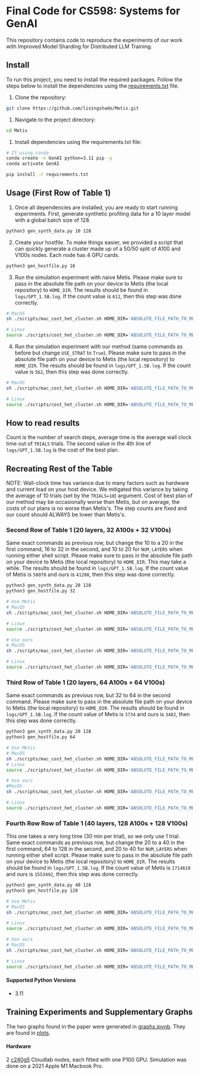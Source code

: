 # Final Code for CS598: Systems for GenAI

This repository contains code to reproduce the experiments of our work with Improved Model Sharding for Distributed LLM Training.

## Install
To run this project, you need to install the required packages. Follow the steps below to install the dependencies using the [requirements.txt](requirements.txt) file.

1. Clone the repository: 
```bash
git clone https://github.com/livingshade/Metis.git
```

1. Navigate to the project directory:
```bash 
cd Metis
```

1. Install dependencies using the requirements.txt file: 
```bash
# If using conda
conda create -n GenAI python=3.11 pip -y
conda activate GenAI

pip install -r requirements.txt
```
## Usage (First Row of Table 1)
1. Once all dependencies are installed, you are ready to start running experiments. First, generate synthetic profiling data for a 10 layer model with a global batch size of 128.
```bash
python3 gen_synth_data.py 10 128 
```

2. Create your hostfile. To make things easier, we provided a script that can quickly generate a cluster made up of a 50/50 split of A100 and V100s nodes. Each node has 4 GPU cards. 
```bash
python3 gen_hostfile.py 16
```

3. Run the simulation experiment with naive Metis. Please make sure to pass in the absolute file path on your device to Metis (the local repository) to `HOME_DIR`. The results should be found in `logs/GPT_1.5B.log`. If the count value is `612`, then this step was done correctly.
```bash
# MacOS
sh ./scripts/mac_cost_het_cluster.sh HOME_DIR='ABSOLUTE_FILE_PATH_TO_METIS' MODEL_NAME=GPT MODEL_SIZE=1.5B NUM_LAYERS=10 GBS=128  MAX_PROFILED_TP=128 MAX_PROFILED_BATCH_SIZE=128 SCALE_VARIANCE=1 MAX_PERMUTE_LEN=128 TRIALS=10 USE_STRAT=False

# Linux
source ./scripts/cost_het_cluster.sh HOME_DIR='ABSOLUTE_FILE_PATH_TO_METIS' MODEL_NAME=GPT MODEL_SIZE=1.5B NUM_LAYERS=10 GBS=128  MAX_PROFILED_TP=128 MAX_PROFILED_BATCH_SIZE=128 SCALE_VARIANCE=1 MAX_PERMUTE_LEN=128 TRIALS=10 USE_STRAT=False
```

4. Run the simulation experiment with our method (same commands as before but change `USE_STRAT` to `True`). Please make sure to pass in the absolute file path on your device to Metis (the local repository) to `HOME_DIR`. The results should be found in `logs/GPT_1.5B.log`. If the count value is `562`, then this step was done correctly.
```bash
# MacOS
sh ./scripts/mac_cost_het_cluster.sh HOME_DIR='ABSOLUTE_FILE_PATH_TO_METIS' MODEL_NAME=GPT MODEL_SIZE=1.5B NUM_LAYERS=10 GBS=128  MAX_PROFILED_TP=128 MAX_PROFILED_BATCH_SIZE=128 SCALE_VARIANCE=1 MAX_PERMUTE_LEN=128 TRIALS=10 USE_STRAT=True

# Linux
source ./scripts/cost_het_cluster.sh HOME_DIR='ABSOLUTE_FILE_PATH_TO_METIS' MODEL_NAME=GPT MODEL_SIZE=1.5B NUM_LAYERS=10 GBS=128  MAX_PROFILED_TP=128 MAX_PROFILED_BATCH_SIZE=128 SCALE_VARIANCE=1 MAX_PERMUTE_LEN=128 TRIALS=10 USE_STRAT=True
```

## How to read results
Count is the number of search steps, average time is the average wall clock time out of `TRIALS` trials. The second value in the 4th line of `logs/GPT_1.5B.log` is the cost of the best plan.

## Recreating Rest of the Table
NOTE: Wall-clock time has variance due to many factors such as hardware and current load on your host device. We mitigated this variance by taking the average of 10 trials (set by the `TRIALS=10`) argument. Cost of best plan of our method may be occasionally worse than Metis, but on average, the costs of our plans is no worse than Metis's. The step counts are fixed and our count should ALWAYS be lower than Metis's.

### Second Row of Table 1 (20 layers, 32 A100s + 32 V100s)
Same exact commands as previous row, but change the 10 to a 20 in the first command, 16 to 32 in the second, and 10 to 20 for `NUM_LAYERS` when running either shell script. Please make sure to pass in the absolute file path on your device to Metis (the local repository) to `HOME_DIR`. This may take a while. The results should be found in `logs/GPT_1.5B.log`. If the count value of Metis is `58078` and ours is `41208`, then this step was done correctly.
```bash
python3 gen_synth_data.py 20 128 
python3 gen_hostfile.py 32

# Use Metis
# MacOS
sh ./scripts/mac_cost_het_cluster.sh HOME_DIR='ABSOLUTE_FILE_PATH_TO_METIS' MODEL_NAME=GPT MODEL_SIZE=1.5B NUM_LAYERS=20 GBS=128  MAX_PROFILED_TP=128 MAX_PROFILED_BATCH_SIZE=128 SCALE_VARIANCE=1 MAX_PERMUTE_LEN=128 TRIALS=5 USE_STRAT=False

# Linux
source ./scripts/cost_het_cluster.sh HOME_DIR='ABSOLUTE_FILE_PATH_TO_METIS' MODEL_NAME=GPT MODEL_SIZE=1.5B NUM_LAYERS=20 GBS=128  MAX_PROFILED_TP=128 MAX_PROFILED_BATCH_SIZE=128 SCALE_VARIANCE=1 MAX_PERMUTE_LEN=128 TRIALS=5 USE_STRAT=False

# Use ours
# MacOS
sh ./scripts/mac_cost_het_cluster.sh HOME_DIR='ABSOLUTE_FILE_PATH_TO_METIS' MODEL_NAME=GPT MODEL_SIZE=1.5B NUM_LAYERS=20 GBS=128  MAX_PROFILED_TP=128 MAX_PROFILED_BATCH_SIZE=128 SCALE_VARIANCE=1 MAX_PERMUTE_LEN=128 TRIALS=5 USE_STRAT=True

# Linux
source ./scripts/cost_het_cluster.sh HOME_DIR='ABSOLUTE_FILE_PATH_TO_METIS' MODEL_NAME=GPT MODEL_SIZE=1.5B NUM_LAYERS=20 GBS=128  MAX_PROFILED_TP=128 MAX_PROFILED_BATCH_SIZE=128 SCALE_VARIANCE=1 MAX_PERMUTE_LEN=128 TRIALS=5 USE_STRAT=True
```

### Third Row of Table 1 (20 layers, 64 A100s + 64 V100s)
Same exact commands as previous row, but 32 to 64 in the second command. Please make sure to pass in the absolute file path on your device to Metis (the local repository) to `HOME_DIR`. The results should be found in `logs/GPT_1.5B.log`. If the count value of Metis is `3734` and ours is `3482`, then this step was done correctly.
```bash
python3 gen_synth_data.py 20 128 
python3 gen_hostfile.py 64

# Use Metis
# MacOS
sh ./scripts/mac_cost_het_cluster.sh HOME_DIR='ABSOLUTE_FILE_PATH_TO_METIS' MODEL_NAME=GPT MODEL_SIZE=1.5B NUM_LAYERS=20 GBS=128 MAX_PROFILED_TP=128 MAX_PROFILED_BATCH_SIZE=128 SCALE_VARIANCE=1 MAX_PERMUTE_LEN=128 TRIALS=5 USE_STRAT=False
# Linux
source ./scripts/cost_het_cluster.sh HOME_DIR='ABSOLUTE_FILE_PATH_TO_METIS' MODEL_NAME=GPT MODEL_SIZE=1.5B NUM_LAYERS=20 GBS=128 MAX_PROFILED_TP=128 MAX_PROFILED_BATCH_SIZE=128 SCALE_VARIANCE=1 MAX_PERMUTE_LEN=128 TRIALS=5 USE_STRAT=False

# Use ours
#MacOS
sh ./scripts/mac_cost_het_cluster.sh HOME_DIR='ABSOLUTE_FILE_PATH_TO_METIS' MODEL_NAME=GPT MODEL_SIZE=1.5B NUM_LAYERS=20 GBS=128 MAX_PROFILED_TP=128 MAX_PROFILED_BATCH_SIZE=128 SCALE_VARIANCE=1 MAX_PERMUTE_LEN=128 TRIALS=5 USE_STRAT=True

# Linux
source ./scripts/cost_het_cluster.sh HOME_DIR='ABSOLUTE_FILE_PATH_TO_METIS' MODEL_NAME=GPT MODEL_SIZE=1.5B NUM_LAYERS=20 GBS=128 MAX_PROFILED_TP=128 MAX_PROFILED_BATCH_SIZE=128 SCALE_VARIANCE=1 MAX_PERMUTE_LEN=128 TRIALS=5 USE_STRAT=True
```

### Fourth Row Row of Table 1 (40 layers, 128 A100s + 128 V100s)
This one takes a very long time (30 min per trial), so we only use 1 trial. Same exact commands as previous row, but change the 20 to a 40 in the first command, 64 to 128 in the second, and 20 to 40 for `NUM_LAYERS` when running either shell script. Please make sure to pass in the absolute file path on your device to Metis (the local repository) to `HOME_DIR`. The results should be found in `logs/GPT_1.5B.log`. If the count value of Metis is `1714619` and ours is `1553492`, then this step was done correctly.
```bash
python3 gen_synth_data.py 40 128 
python3 gen_hostfile.py 128

# Use Metis
# MacOS
sh ./scripts/mac_cost_het_cluster.sh HOME_DIR='ABSOLUTE_FILE_PATH_TO_METIS' MODEL_NAME=GPT MODEL_SIZE=1.5B NUM_LAYERS=40 GBS=128 MAX_PROFILED_TP=128 MAX_PROFILED_BATCH_SIZE=128 SCALE_VARIANCE=1 MAX_PERMUTE_LEN=128 TRIALS=1 USE_STRAT=False

# Linux
source ./scripts/cost_het_cluster.sh HOME_DIR='ABSOLUTE_FILE_PATH_TO_METIS' MODEL_NAME=GPT MODEL_SIZE=1.5B NUM_LAYERS=40 GBS=128 MAX_PROFILED_TP=128 MAX_PROFILED_BATCH_SIZE=128 SCALE_VARIANCE=1 MAX_PERMUTE_LEN=128 TRIALS=1 USE_STRAT=False

# Use ours
# MacOS
sh ./scripts/mac_cost_het_cluster.sh HOME_DIR='ABSOLUTE_FILE_PATH_TO_METIS' MODEL_NAME=GPT MODEL_SIZE=1.5B NUM_LAYERS=40 GBS=128 MAX_PROFILED_TP=128 MAX_PROFILED_BATCH_SIZE=128 SCALE_VARIANCE=1 MAX_PERMUTE_LEN=128 TRIALS=1 USE_STRAT=True

# Linux
source ./scripts/cost_het_cluster.sh HOME_DIR='ABSOLUTE_FILE_PATH_TO_METIS' MODEL_NAME=GPT MODEL_SIZE=1.5B NUM_LAYERS=40 GBS=128 MAX_PROFILED_TP=128 MAX_PROFILED_BATCH_SIZE=128 SCALE_VARIANCE=1 MAX_PERMUTE_LEN=128 TRIALS=1 USE_STRAT=True
```

#### Supported Python Versions
- 3.11

## Training Experiments and Supplementary Graphs
The two graphs found in the paper were generated in [graphs.ipynb](./graphs.ipynb). They are found in [plots](./plots/).

#### Hardware
2 [c240g5](https://docs.cloudlab.us/hardware.html) Cloudlab nodes, each fitted with one P100 GPU.
Simulation was done on a 2021 Apple M1 Macbook Pro.
